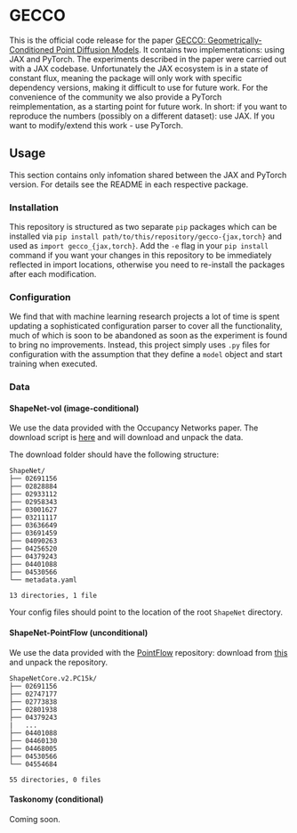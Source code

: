 # GECCO
This is the official code release for the paper [GECCO: Geometrically-Conditioned Point Diffusion Models](https://arxiv.org/abs/2303.05916). It contains two implementations: using JAX and PyTorch. The experiments described in the paper were carried out with a JAX codebase. Unfortunately the JAX ecosystem is in a state of constant flux, meaning the package will only work with specific dependency versions, making it difficult to use for future work. For the convenience of the community we also provide a PyTorch reimplementation, as a starting point for future work. In short: if you want to reproduce the numbers (possibly on a different dataset): use JAX. If you want to modify/extend this work - use PyTorch.

## Usage
This section contains only infomation shared between the JAX and PyTorch version. For details see the README in each respective package.

### Installation
This repository is structured as two separate `pip` packages which can be installed via `pip install path/to/this/repository/gecco-{jax,torch}` and used as `import gecco_{jax,torch}`. Add the `-e` flag in your `pip install` command if you want your changes in this repository to be immediately reflected in import locations, otherwise you need to re-install the packages after each modification.

### Configuration
We find that with machine learning research projects a lot of time is spent updating a sophisticated configuration parser to cover all the functionality, much of which is soon to be abandoned as soon as the experiment is found to bring no improvements. Instead, this project simply uses `.py` files for configuration with the assumption that they define a `model` object and start training when executed.

### Data
#### ShapeNet-vol (image-conditional)
We use the data provided with the Occupancy Networks paper. The download script is [here](https://github.com/autonomousvision/occupancy_networks/blob/406f79468fb8b57b3e76816aaa73b1915c53ad22/scripts/download_data.sh) and will download and unpack the data.

The download folder should have the following structure:
```
ShapeNet/
├── 02691156
├── 02828884
├── 02933112
├── 02958343
├── 03001627
├── 03211117
├── 03636649
├── 03691459
├── 04090263
├── 04256520
├── 04379243
├── 04401088
├── 04530566
└── metadata.yaml

13 directories, 1 file
```
Your config files should point to the location of the root `ShapeNet` directory.

#### ShapeNet-PointFlow (unconditional)
We use the data provided with the [PointFlow](https://github.com/stevenygd/PointFlow#dataset) repository: download from [this](https://drive.google.com/drive/folders/1G0rf-6HSHoTll6aH7voh-dXj6hCRhSAQ?usp=sharing) and unpack the repository.

```
ShapeNetCore.v2.PC15k/
├── 02691156
├── 02747177
├── 02773838
├── 02801938
├── 04379243
|   ...
├── 04401088
├── 04460130
├── 04468005
├── 04530566
└── 04554684

55 directories, 0 files
```

#### Taskonomy (conditional)
Coming soon.
